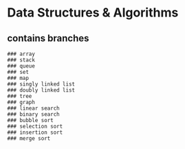 # Data Structures & Algorithms

## contains branches
```
### array
### stack
### queue
### set
### map
### singly linked list
### doubly linked list
### tree
### graph
### linear search
### binary search
### bubble sort
### selection sort
### insertion sort
### merge sort 
```